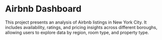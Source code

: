 <h1>Airbnb Dashboard</h1>
This project presents an analysis of Airbnb listings in New York City. It includes availability, ratings, and pricing insights across different boroughs, allowing users to explore data by region, room type, and property type.
